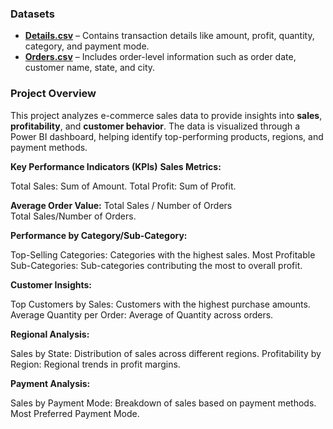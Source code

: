 ### **Datasets**

- [**Details.csv**](https://github.com/shalini0293/E-comm-Sales-Power-BI/blob/main/Details.csv) – Contains transaction details like amount, profit, quantity, category, and payment mode.  
- [**Orders.csv**](https://github.com/shalini0293/E-comm-Sales-Power-BI/blob/main/Orders.csv) – Includes order-level information such as order date, customer name, state, and city.

### **Project Overview**

This project analyzes e-commerce sales data to provide insights into **sales**, **profitability**, and **customer behavior**. The data is visualized through a Power BI dashboard, helping identify top-performing products, regions, and payment methods.

**Key Performance Indicators (KPIs)**
**Sales Metrics:**

Total Sales: Sum of Amount.
Total Profit: Sum of Profit.

**Average Order Value:** 
Total Sales
/
Number of Orders
Total Sales/Number of Orders.

**Performance by Category/Sub-Category:**

Top-Selling Categories: Categories with the highest sales.
Most Profitable Sub-Categories: Sub-categories contributing the most to overall profit.

**Customer Insights:**

Top Customers by Sales: Customers with the highest purchase amounts.
Average Quantity per Order: Average of Quantity across orders.

**Regional Analysis:**

Sales by State: Distribution of sales across different regions.
Profitability by Region: Regional trends in profit margins.

**Payment Analysis:**

Sales by Payment Mode: Breakdown of sales based on payment methods.
Most Preferred Payment Mode.
